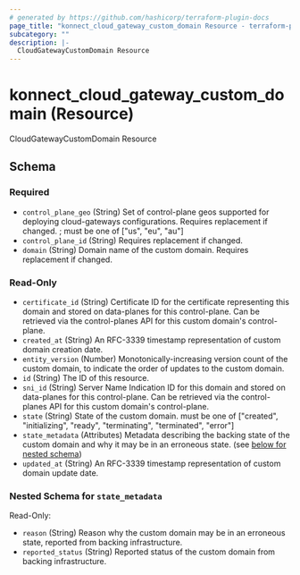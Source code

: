 ```yaml
---
# generated by https://github.com/hashicorp/terraform-plugin-docs
page_title: "konnect_cloud_gateway_custom_domain Resource - terraform-provider-konnect"
subcategory: ""
description: |-
  CloudGatewayCustomDomain Resource
---
```


# konnect_cloud_gateway_custom_domain (Resource)

CloudGatewayCustomDomain Resource



<!-- schema generated by tfplugindocs -->
## Schema

### Required

- `control_plane_geo` (String) Set of control-plane geos supported for deploying cloud-gateways configurations. Requires replacement if changed. ; must be one of ["us", "eu", "au"]
- `control_plane_id` (String) Requires replacement if changed.
- `domain` (String) Domain name of the custom domain. Requires replacement if changed.

### Read-Only

- `certificate_id` (String) Certificate ID for the certificate representing this domain and stored on data-planes for this
control-plane. Can be retrieved via the control-planes API for this custom domain's control-plane.
- `created_at` (String) An RFC-3339 timestamp representation of custom domain creation date.
- `entity_version` (Number) Monotonically-increasing version count of the custom domain, to indicate the order of updates to the custom
domain.
- `id` (String) The ID of this resource.
- `sni_id` (String) Server Name Indication ID for this domain and stored on data-planes for this control-plane. Can be retrieved
via the control-planes API for this custom domain's control-plane.
- `state` (String) State of the custom domain. must be one of ["created", "initializing", "ready", "terminating", "terminated", "error"]
- `state_metadata` (Attributes) Metadata describing the backing state of the custom domain and why it may be in an erroneous state. (see [below for nested schema](#nestedatt--state_metadata))
- `updated_at` (String) An RFC-3339 timestamp representation of custom domain update date.

<a id="nestedatt--state_metadata"></a>
### Nested Schema for `state_metadata`

Read-Only:

- `reason` (String) Reason why the custom domain may be in an erroneous state, reported from backing infrastructure.
- `reported_status` (String) Reported status of the custom domain from backing infrastructure.


